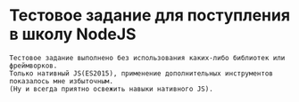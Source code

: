 # Тестовое задание для поступления в школу NodeJS

    Тестовое задание выполнено без использования каких-либо библиотек или фреймворков.
    Только нативный JS(ES2015), применение дополнительных инструментов показалось мне избыточным.
    (Ну и всегда приятно освежить навыки нативного JS).

